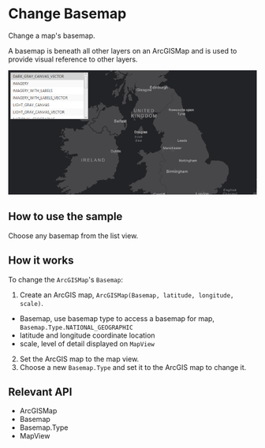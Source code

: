# Change Basemap

Change a map's basemap.

A basemap is beneath all other layers on an ArcGISMap and is used to provide visual reference to other layers.

![](ChangeBasemap.png)

## How to use the sample

Choose any basemap from the list view.

## How it works

To change the `ArcGISMap`'s `Basemap`:


  1. Create an ArcGIS map, `ArcGISMap(Basemap, latitude, longitude, scale)`.
  * Basemap, use basemap type to access a basemap for map, `Basemap.Type.NATIONAL_GEOGRAPHIC`
  * latitude and longitude coordinate location
  * scale, level of detail displayed on `MapView`
  2. Set the ArcGIS map to the map view.
  3. Choose a new `Basemap.Type` and set it to the ArcGIS map to change it.


## Relevant API


  * ArcGISMap
  * Basemap
  * Basemap.Type
  * MapView

